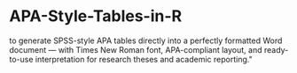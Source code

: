 # APA-Style-Tables-in-R
 to generate SPSS-style APA tables directly into a perfectly formatted Word document — with Times New Roman font, APA-compliant layout, and ready-to-use interpretation for research theses and academic reporting."
